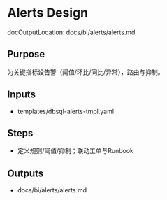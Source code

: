 # Alerts Design

docOutputLocation: docs/bi/alerts/alerts.md

## Purpose

为关键指标设告警（阈值/环比/同比/异常），路由与抑制。

## Inputs

- templates/dbsql-alerts-tmpl.yaml

## Steps

- 定义规则/阈值/抑制；联动工单与Runbook

## Outputs

- docs/bi/alerts/alerts.md
